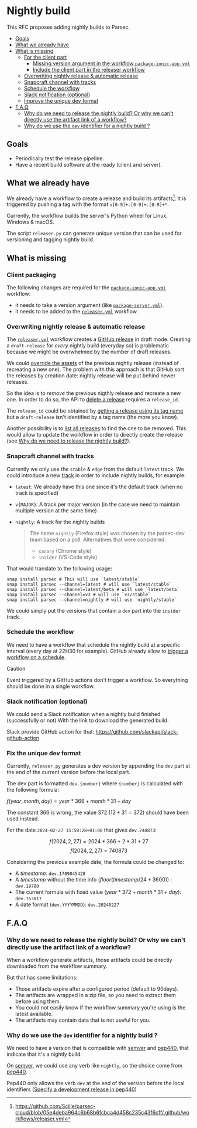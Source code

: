 <!-- Parsec Cloud (https://parsec.cloud) Copyright (c) BUSL-1.1 2016-present Scille SAS -->

# Nightly build

This RFC proposes adding nightly builds to Parsec.

- [Goals](#goals)
- [What we already have](#what-we-already-have)
- [What is missing](#what-is-missing)
  - [For the client part](#for-the-client-part)
    - [Missing version argument in the workflow `package-ionic-app.yml`](#missing-version-argument-in-the-workflow-package-ionic-appyml)
    - [Include the client part in the releaser workflow](#include-the-client-part-in-the-releaser-workflow)
  - [Overwriting nightly release \& automatic release](#overwriting-nightly-release--automatic-release)
  - [Snapcraft channel with tracks](#snapcraft-channel-with-tracks)
  - [Schedule the workflow](#schedule-the-workflow)
  - [Slack notification (optional)](#slack-notification-optional)
  - [Improve the unique dev format](#improve-the-unique-dev-format)
- [F.A.Q](#faq)
  - [Why do we need to release the nightly build? Or why we can't directly use the artifact link of a workflow?](#why-do-we-need-to-release-the-nightly-build-or-why-we-cant-directly-use-the-artifact-link-of-a-workflow)
  - [Why do we use the `dev` identifier for a nightly build ?](#why-do-we-use-the-dev-identifier-for-a-nightly-build-)

## Goals

- Periodically test the release pipeline.
- Have a recent build software at the ready (client and server).

## What we already have

We already have a workflow to create a release and build its artifacts[^releaser-workflow]. It is triggered by pushing a tag with the format `v[0-9]+.[0-9]+.[0-9]+*`.

Currently, the workflow builds the server's Python wheel for Linux, Windows & macOS.

[^releaser-workflow]: https://github.com/Scille/parsec-cloud/blob/05e4deba964c6b68b6fcbca4d458c235c43f6cff/.github/workflows/releaser.yml

The script `releaser.py` can generate unique version that can be used for versioning and tagging nightly build.

## What is missing

### Client packaging

The following changes are required for the [`package-ionic-app.yml`] workflow:

- it needs to take a version argument (like [`package-server.yml`]).
- it needs to be added to the [`releaser.yml`] workflow.

[`package-server.yml`]: https://github.com/Scille/parsec-cloud/blob/05e4deba964c6b68b6fcbca4d458c235c43f6cff/.github/workflows/package-server.yml
[`package-ionic-app.yml`]: https://github.com/Scille/parsec-cloud/blob/05e4deba964c6b68b6fcbca4d458c235c43f6cff/.github/workflows/package-server.yml
[`releaser.yml`]: https://github.com/Scille/parsec-cloud/blob/05e4deba964c6b68b6fcbca4d458c235c43f6cff/.github/workflows/releaser.yml

### Overwriting nightly release & automatic release

The [`releaser.yml`] workflow creates a [GitHub release] in draft mode. Creating a `draft-release` for _every_ nightly build (everyday so) is problematic because we might be overwhelmed by the number of draft releases.

We could [override the assets] of the previous nightly release (instead of recreating a new one). The problem with this approach is that GitHub sort the releases by creation date: nightly release will be put behind newer releases.

So the idea is to _remove_ the previous nigthly release and recreate a new one. In order to do so, the API to [delete a release] requires a `release_id`.

[override the assets]: https://stackoverflow.com/questions/62934246/github-update-overwrite-existing-asset-of-a-release
[GitHub release]: https://docs.github.com/en/repositories/releasing-projects-on-github/about-releases

[delete a release]: https://docs.github.com/en/rest/releases/releases?apiVersion=2022-11-28#delete-a-release

The `release_id` could be obtained by [getting a release using its tag name] but a `draft-release` isn't identified by a tag name (the more you know).

[getting a release using its tag name]: https://docs.github.com/en/rest/releases/releases?apiVersion=2022-11-28#get-a-release-by-tag-name

Another possibility is to [list all releases] to find the one to be removed. This would allow to update the workflow in order to directly create the release (see [Why do we need to release the nightly build?](#why-do-we-need-to-release-the-nightly-build-or-why-we-cant-directly-use-the-artifact-link-of-a-workflow)).

[list all releases]: https://docs.github.com/en/rest/releases/releases?apiVersion=2022-11-28#list-releases

### Snapcraft channel with tracks

Currently we only use the `stable` & `edge` from the default `latest` track. We could introduce a new [track] in order to include nightly builds, for example:

- `latest`: We already have this one since it's the default track (when no track is specified)
- `v{MAJOR}`: A track per major version (in the case we need to maintain multiple version at the same time)
- `nightly`: A track for the nightly builds

  > The name `nightly` (Firefox style) was chosen by the parsec-dev team based on a poll. Alternatives that were considered:
  > - `canary` (Chrome style)
  > - `insider` (VS-Code style)

[track]: https://snapcraft.io/docs/channels#heading--tracks

That would translate to the following usage:

```shell
snap install parsec # This will use `latest/stable`
snap install parsec --channel=latest # will use `latest/stable`
snap install parsec --channel=latest/beta # will use `latest/beta`
snap install parsec --channel=v3 # will use `v3/stable`
snap install parsec --channel=nightly # will use `nightly/stable`
```

We could simply put the versions that contain a `dev` part into the `insider` track.

### Schedule the workflow


We need to have a workflow that schedule the nightly build at a specific interval (every day at 22H30 for example).
GitHub already allow to [trigger a workflow on a schedule].

[trigger a workflow on a schedule]: https://docs.github.com/en/actions/using-workflows/events-that-trigger-workflows#schedule

> [!CAUTION]
> Event triggered by a GitHub actions don't trigger a workflow. So everything should be done in a single workflow.

### Slack notification (optional)

We could send a Slack notification when a nightly build finished (successfully or not)
With the link to download the generated build.

Slack provide GitHub action for that: <https://github.com/slackapi/slack-github-action>

### Fix the unique dev format

Currently, `releaser.py` generates a dev version by appending the `dev` part at the end of the current version before the local part.

The dev part is formatted `dev.{number}` where `{number}` is calculated with the following formula:

$f(year, month, day) = year * 366 + month * 31 + day$

The constant $366$ is wrong, the value $372$ ($12 * 31 = 372$) should have been used instead.

For the date `2024-02-27 15:50:28+01:00` that gives `dev.740873`:

$$f(2024, 2, 27) = 2024 * 366 + 2 * 31 + 27$$
$$f(2024, 2, 27) = 740873$$

Considering the previous example date, the formula could be changed to:

- A _timestamp_: `dev.1709045428`
- A _timestamp_ without the time info ($floor(timestamp / 24 * 3600)$) : `dev.19780`
- The current formula with fixed value ($year * 372 + month * 31 + day$): `dev.753017`
- A date format (`dev.YYYYMMDD`): `dev.20240227`

## F.A.Q

### Why do we need to release the nightly build? Or why we can't directly use the artifact link of a workflow?

When a workflow generate artifacts, those artifacts could be directly downloaded from the workflow summary.

But that has some limitations:

- Those artifacts expire after a configured period (default to 90days).
- The artifacts are wrapped in a zip file, so you need to extract them before using them.
- You could not easily know if the workflow summary you're using is the latest available.
- The artifacts may contain data that is not useful for you.

### Why do we use the `dev` identifier for a nightly build ?

We need to have a version that is compatible with [semver] and [pep440], that indicate that it's a nightly build.

On [semver], we could use any verb like `nightly`, so the choice come from [pep440].

Pep440 only allows the verb `dev` at the end of the version before the local identifiers ([Specify a development release in pep440])

[semver]: https://semver.org/
[pep440]: https://peps.python.org/pep-0440/
[Specify a development release in pep440]: https://peps.python.org/pep-0440/#developmental-releases
